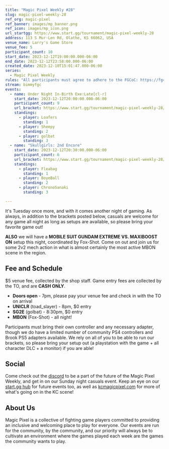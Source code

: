 ```yaml
---
title: "Magic Pixel Weekly #28"
slug: magic-pixel-weekly-28
ref_org: magic-pixel
ref_banner: images/mp_banner.png
ref_icon: images/mp_icon.png
url_startgg: https://www.start.gg/tournament/magic-pixel-weekly-28
address: 113 S Mur-Len Rd, Olathe, KS 66062, USA
venue_name: Larry's Game Store
venue_fee: 5
participant_count: 10
start_date: 2023-12-12T19:00:00.000-06:00
end_date: 2023-12-12T23:58:00.000-06:00
created_date: 2023-12-10T15:01:47.000-06:00
series:
  - Magic Pixel Weekly
rules: "All participants must agree to adhere to the FGCoC: https://fgcoc.com/"
stream: bimmyfgc
events:
  - name: Under Night In-Birth Exe:Late[cl-r]
    start_date: 2023-12-12T20:00:00.000-06:00
    participant_count: 9
    url_bracket: https://www.start.gg/tournament/magic-pixel-weekly-28/events/uniclr/brackets/1533588/2306259
    standings:
      - player: Loafers
        standing: 1
      - player: Sheepy
        standing: 2
      - player: golbat
        standing: 3
  - name: "Skullgirls: 2nd Encore"
    start_date: 2023-12-12T20:30:00.000-06:00
    participant_count: 6
    url_bracket: https://www.start.gg/tournament/magic-pixel-weekly-28/events/skullgirls/brackets/1533591/2306262
    standings:
      - player: Fleabag
        standing: 1
      - player: BoyeBall
        standing: 2
      - player: ChronoSanaki
        standing: 3

---
```


It's Tuesday once more, and with it comes another night of gaming. As always, in addition to the brackets posted below, casuals are welcome for any game all night as long as setups are available, so please bring your favorite game out!

**ALSO** we will have a **MOBILE SUIT GUNDAM EXTREME VS. MAXIBOOST ON** setup this night, coordinated by Fox-Shot. Come on out and join us for some 2v2 mech action in what is almost certainly the most active MBON scene in the region.

## Fee and Schedule
$5 venue fee, collected by the shop staff. Game entry fees are collected by the TO, and are **CASH ONLY**. 

- **Doors open** - 7pm, please pay your venue fee and check in with the TO on arrival
- **UNICLR** (toad_slayer) - 8pm, $0 entry
- **SG2E** (golbat) - 8:30pm, $0 entry 
- **MBON** (Fox-Shot) - all night!

Participants must bring their own controller and any necessary adapter, though we do have a limited number of community PS4 controllers and Brook PS5 adapters available. We rely on all of you to be able to run our brackets, so please bring your setup out (a playstation with the game + all character DLC + a monitor) if you are able!  

## Social
Come check out the [discord](https://discord.gg/jkmn6CVrrQ) to be a part of the future of the Magic Pixel Weekly, and get in on our Sunday night casuals event. Keep an eye on our [start.gg hub](https://www.start.gg/hub/magic-pixel) for future events too, as well as [kcmagicpixel.com](https://kcmagicpixel.com) for more of what's going on in the KC scene!

## About Us

Magic Pixel is a collective of fighting game players committed to providing an inclusive and welcoming place to play for everyone. Our events are run for the community, by the community, and our priority will always be to cultivate an environment where the games played each week are the games the community wants to play.
  